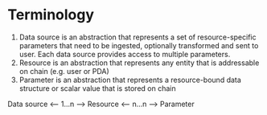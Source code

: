 # Terminology

1. Data source is an abstraction that represents a set of resource-specific parameters that need to be ingested,
   optionally transformed and sent to user. Each data source provides access to multiple parameters.
2. Resource is an abstraction that represents any entity that is addressable on chain (e.g. user or PDA)
3. Parameter is an abstraction that represents a resource-bound data structure or scalar value that is stored on chain

Data source <-- 1...n --> Resource <-- n...n --> Parameter
